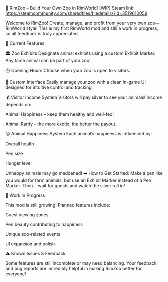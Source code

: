 🦓 RimZoo – Build Your Own Zoo in RimWorld! (WIP)
Steam link: https://steamcommunity.com/sharedfiles/filedetails/?id=3519610059

Welcome to RimZoo!
Create, manage, and profit from your very own zoo—RimWorld style!
This is my first RimWorld mod and still a work in progress, so all feedback is truly appreciated.

🌟 Current Features

🏛️ Zoo Exhibits
Designate animal exhibits using a custom Exhibit Marker. Any tame animal can be part of your zoo!

🕒 Opening Hours
Choose when your zoo is open to visitors.

🧠 Custom Interface
Easily manage your zoo with a clean in-game UI designed for intuitive control and tracking.

💰 Visitor Income System
Visitors will pay silver to see your animals! Income depends on:

Animal Happiness – keep them healthy and well-fed!

Animal Rarity – the more exotic, the better the payout.

😊 Animal Happiness System
Each animal’s happiness is influenced by:

Overall health

Pen size

Hunger level

Unhappy animals may go maddened!
➡️ How to Get Started:
Make a pen like you would for farm animals, but use an Exhibit Marker instead of a Pen Marker.
Then… wait for guests and watch the silver roll in!

🔨 Work in Progress

This mod is still growing! Planned features include:

Guest viewing zones

Pen beauty contributing to happiness

Unique zoo-related events

UI expansion and polish

⚠️ Known Issues & Feedback

Some features are still incomplete or may need balancing. Your feedback and bug reports are incredibly helpful in making RimZoo better for everyone!
